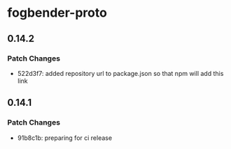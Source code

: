 # fogbender-proto

## 0.14.2

### Patch Changes

- 522d3f7: added repository url to package.json so that npm will add this link

## 0.14.1

### Patch Changes

- 91b8c1b: preparing for ci release
